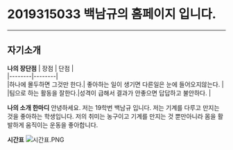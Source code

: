 # 2019315033 백남규의 홈페이지 입니다.  
****  

## 자기소개   
**나의 장단점**
| 장점    | 단점  |  
|--------|--------|  
|하나에 몰두하면 그것만 한다.| 좋아하는 일이 생기면 다른일은 눈에 들어오지않는다.  |  
|팀으로 하는 활동을 잘한다.|성격이 급해서 결과가 안좋으면 답답하고 불안하다.  |  

**나의 소개 한마디**
안녕하세요. 저는 19학번 백남규 입니다. 저는 기계를 다루고 만지는 것을 좋아하는 학생입니다. 저의 취미는 농구이고 기계를 만지는 것 뿐만아니라 몸을 활발하게 움직이는 운동을 좋아합니다.  

**시간표**
![시간표.PNG](C:\Users\Administrator\Desktop\시간표.PNG)



